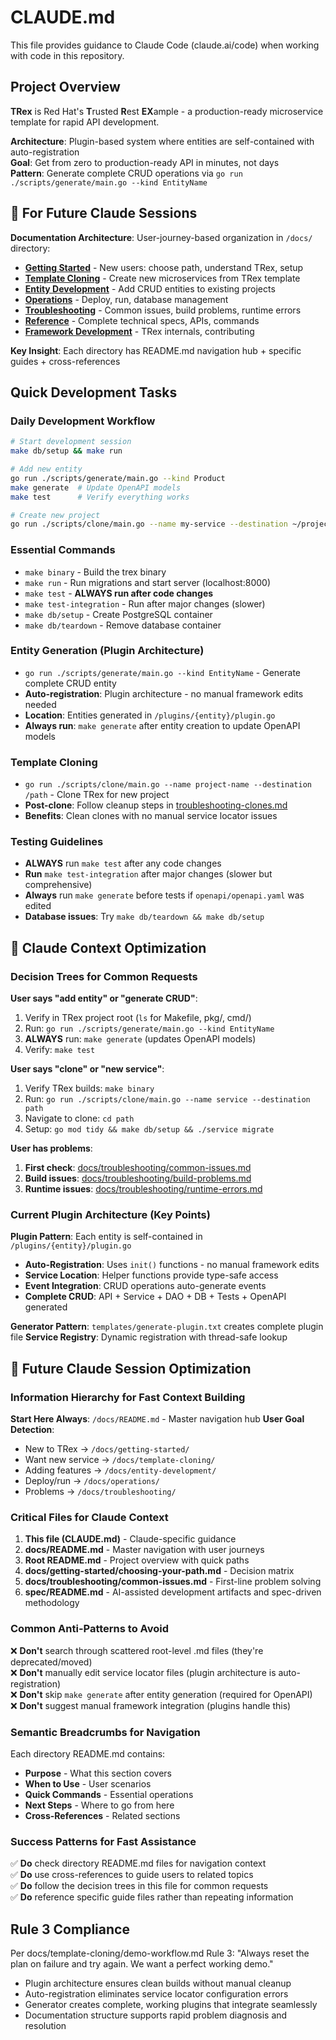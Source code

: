 # CLAUDE.md

This file provides guidance to Claude Code (claude.ai/code) when working with code in this repository.

## Project Overview

**TRex** is Red Hat's **T**rusted **R**est **EX**ample - a production-ready microservice template for rapid API development.

**Architecture**: Plugin-based system where entities are self-contained with auto-registration  
**Goal**: Get from zero to production-ready API in minutes, not days  
**Pattern**: Generate complete CRUD operations via `go run ./scripts/generate/main.go --kind EntityName`

## 🧠 For Future Claude Sessions

**Documentation Architecture**: User-journey-based organization in `/docs/` directory:
- **[Getting Started](docs/getting-started/)** - New users: choose path, understand TRex, setup
- **[Template Cloning](docs/template-cloning/)** - Create new microservices from TRex template
- **[Entity Development](docs/entity-development/)** - Add CRUD entities to existing projects  
- **[Operations](docs/operations/)** - Deploy, run, database management
- **[Troubleshooting](docs/troubleshooting/)** - Common issues, build problems, runtime errors
- **[Reference](docs/reference/)** - Complete technical specs, APIs, commands
- **[Framework Development](docs/framework-development/)** - TRex internals, contributing

**Key Insight**: Each directory has README.md navigation hub + specific guides + cross-references

## Quick Development Tasks

### Daily Development Workflow
```bash
# Start development session
make db/setup && make run

# Add new entity
go run ./scripts/generate/main.go --kind Product
make generate  # Update OpenAPI models
make test      # Verify everything works

# Create new project
go run ./scripts/clone/main.go --name my-service --destination ~/projects/my-service
```

### Essential Commands
- `make binary` - Build the trex binary
- `make run` - Run migrations and start server (localhost:8000)
- `make test` - **ALWAYS run after code changes**
- `make test-integration` - Run after major changes (slower)
- `make db/setup` - Create PostgreSQL container  
- `make db/teardown` - Remove database container

### Entity Generation (Plugin Architecture)
- `go run ./scripts/generate/main.go --kind EntityName` - Generate complete CRUD entity
- **Auto-registration**: Plugin architecture - no manual framework edits needed
- **Location**: Entities generated in `/plugins/{entity}/plugin.go`  
- **Always run**: `make generate` after entity creation to update OpenAPI models

### Template Cloning
- `go run ./scripts/clone/main.go --name project-name --destination /path` - Clone TRex for new project
- **Post-clone**: Follow cleanup steps in [troubleshooting-clones.md](docs/template-cloning/troubleshooting-clones.md)
- **Benefits**: Clean clones with no manual service locator issues

### Testing Guidelines
- **ALWAYS** run `make test` after any code changes
- **Run** `make test-integration` after major changes (slower but comprehensive)
- **Always** run `make generate` before tests if `openapi/openapi.yaml` was edited
- **Database issues**: Try `make db/teardown && make db/setup`

## 🤖 Claude Context Optimization

### Decision Trees for Common Requests

**User says "add entity" or "generate CRUD"**:
1. Verify in TRex project root (`ls` for Makefile, pkg/, cmd/)
2. Run: `go run ./scripts/generate/main.go --kind EntityName`
3. **ALWAYS** run: `make generate` (updates OpenAPI models)
4. Verify: `make test`

**User says "clone" or "new service"**:
1. Verify TRex builds: `make binary`
2. Run: `go run ./scripts/clone/main.go --name service --destination path`
3. Navigate to clone: `cd path`
4. Setup: `go mod tidy && make db/setup && ./service migrate`

**User has problems**:
1. **First check**: [docs/troubleshooting/common-issues.md](docs/troubleshooting/common-issues.md)
2. **Build issues**: [docs/troubleshooting/build-problems.md](docs/troubleshooting/build-problems.md)  
3. **Runtime issues**: [docs/troubleshooting/runtime-errors.md](docs/troubleshooting/runtime-errors.md)

### Current Plugin Architecture (Key Points)

**Plugin Pattern**: Each entity is self-contained in `/plugins/{entity}/plugin.go`
- **Auto-Registration**: Uses `init()` functions - no manual framework edits
- **Service Location**: Helper functions provide type-safe access
- **Event Integration**: CRUD operations auto-generate events
- **Complete CRUD**: API + Service + DAO + DB + Tests + OpenAPI generated

**Generator Pattern**: `templates/generate-plugin.txt` creates complete plugin file
**Service Registry**: Dynamic registration with thread-safe lookup

## 🎯 Future Claude Session Optimization

### Information Hierarchy for Fast Context Building

**Start Here Always**: `/docs/README.md` - Master navigation hub
**User Goal Detection**: 
- New to TRex → `/docs/getting-started/`
- Want new service → `/docs/template-cloning/`  
- Adding features → `/docs/entity-development/`
- Deploy/run → `/docs/operations/`
- Problems → `/docs/troubleshooting/`

### Critical Files for Claude Context
1. **This file (CLAUDE.md)** - Claude-specific guidance
2. **docs/README.md** - Master navigation with user journeys
3. **Root README.md** - Project overview with quick paths
4. **docs/getting-started/choosing-your-path.md** - Decision matrix
5. **docs/troubleshooting/common-issues.md** - First-line problem solving
6. **spec/README.md** - AI-assisted development artifacts and spec-driven methodology

### Common Anti-Patterns to Avoid
❌ **Don't** search through scattered root-level .md files (they're deprecated/moved)  
❌ **Don't** manually edit service locator files (plugin architecture is auto-registration)  
❌ **Don't** skip `make generate` after entity generation (required for OpenAPI)  
❌ **Don't** suggest manual framework integration (plugins handle this)

### Semantic Breadcrumbs for Navigation
Each directory README.md contains:
- **Purpose** - What this section covers
- **When to Use** - User scenarios
- **Quick Commands** - Essential operations
- **Next Steps** - Where to go from here
- **Cross-References** - Related sections

### Success Patterns for Fast Assistance
✅ **Do** check directory README.md files for navigation context  
✅ **Do** use cross-references to guide users to related topics  
✅ **Do** follow the decision trees in this file for common requests  
✅ **Do** reference specific guide files rather than repeating information

## Rule 3 Compliance
Per docs/template-cloning/demo-workflow.md Rule 3: "Always reset the plan on failure and try again. We want a perfect working demo."

- Plugin architecture ensures clean builds without manual cleanup
- Auto-registration eliminates service locator configuration errors  
- Generator creates complete, working plugins that integrate seamlessly
- Documentation structure supports rapid problem diagnosis and resolution